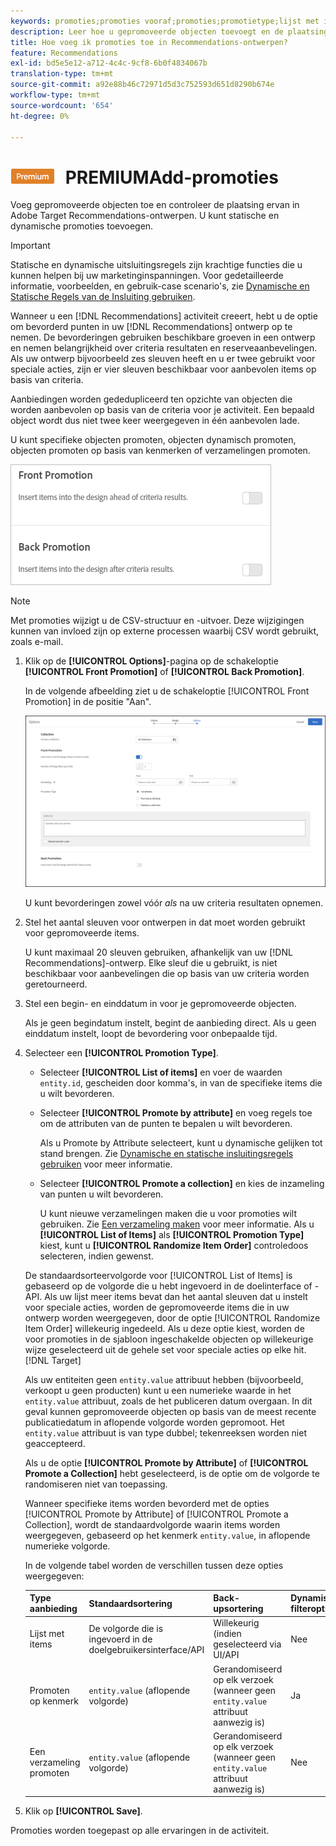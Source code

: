 ```yaml
---
keywords: promoties;promoties vooraf;promoties;promotietype;lijst met items;promoten op kenmerk;een verzameling promoten
description: Leer hoe u gepromoveerde objecten toevoegt en de plaatsing ervan in uw Adobe [!DNL Target] Recommendations-ontwerpen regelt. U kunt statische en dynamische promoties toevoegen.
title: Hoe voeg ik promoties toe in Recommendations-ontwerpen?
feature: Recommendations
exl-id: bd5e5e12-a712-4c4c-9cf8-6b0f4834067b
translation-type: tm+mt
source-git-commit: a92e88b46c72971d5d3c752593d651d8290b674e
workflow-type: tm+mt
source-wordcount: '654'
ht-degree: 0%

---
```


# ![](/help/assets/premium.png) PREMIUMAdd-promoties

Voeg gepromoveerde objecten toe en controleer de plaatsing ervan in Adobe Target Recommendations-ontwerpen. U kunt statische en dynamische promoties toevoegen.

>[!IMPORTANT]
>
>Statische en dynamische uitsluitingsregels zijn krachtige functies die u kunnen helpen bij uw marketinginspanningen. Voor gedetailleerde informatie, voorbeelden, en gebruik-case scenario&#39;s, zie [Dynamische en Statische Regels van de Insluiting gebruiken](/help/c-recommendations/c-algorithms/use-dynamic-and-static-inclusion-rules.md#concept_4CB5C0FA705D4E449BD0B37B3D987F9F).

Wanneer u een [!DNL Recommendations] activiteit creeert, hebt u de optie om bevorderd punten in uw [!DNL Recommendations] ontwerp op te nemen. De bevorderingen gebruiken beschikbare groeven in een ontwerp en nemen belangrijkheid over criteria resultaten en reserveaanbevelingen. Als uw ontwerp bijvoorbeeld zes sleuven heeft en u er twee gebruikt voor speciale acties, zijn er vier sleuven beschikbaar voor aanbevolen items op basis van criteria.

Aanbiedingen worden gededupliceerd ten opzichte van objecten die worden aanbevolen op basis van de criteria voor je activiteit. Een bepaald object wordt dus niet twee keer weergegeven in één aanbevolen lade.

U kunt specifieke objecten promoten, objecten dynamisch promoten, objecten promoten op basis van kenmerken of verzamelingen promoten.

![](assets/add_promotion_toggles.png)

>[!NOTE]
>
>Met promoties wijzigt u de CSV-structuur en -uitvoer. Deze wijzigingen kunnen van invloed zijn op externe processen waarbij CSV wordt gebruikt, zoals e-mail.

1. Klik op de **[!UICONTROL Options]**-pagina op de schakeloptie **[!UICONTROL Front Promotion]** of **[!UICONTROL Back Promotion]**.

   In de volgende afbeelding ziet u de schakeloptie [!UICONTROL Front Promotion] in de positie &quot;Aan&quot;.

   ![Voorste-promotieopties toevoegen](/help/c-recommendations/t-create-recs-activity/assets/add_promotion_front.png)

   U kunt bevorderingen zowel vóór *als* na uw criteria resultaten opnemen.
1. Stel het aantal sleuven voor ontwerpen in dat moet worden gebruikt voor gepromoveerde items.

   U kunt maximaal 20 sleuven gebruiken, afhankelijk van uw [!DNL Recommendations]-ontwerp. Elke sleuf die u gebruikt, is niet beschikbaar voor aanbevelingen die op basis van uw criteria worden geretourneerd.

1. Stel een begin- en einddatum in voor je gepromoveerde objecten.

   Als je geen begindatum instelt, begint de aanbieding direct. Als u geen einddatum instelt, loopt de bevordering voor onbepaalde tijd.

1. Selecteer een **[!UICONTROL Promotion Type]**.

   * Selecteer **[!UICONTROL List of items]** en voer de waarden `entity.id`, gescheiden door komma&#39;s, in van de specifieke items die u wilt bevorderen.

   * Selecteer **[!UICONTROL Promote by attribute]** en voeg regels toe om de attributen van de punten te bepalen u wilt bevorderen.

      Als u Promote by Attribute selecteert, kunt u dynamische gelijken tot stand brengen. Zie [Dynamische en statische insluitingsregels gebruiken](/help/c-recommendations/c-algorithms/use-dynamic-and-static-inclusion-rules.md#concept_4CB5C0FA705D4E449BD0B37B3D987F9F) voor meer informatie.

   * Selecteer **[!UICONTROL Promote a collection]** en kies de inzameling van punten u wilt bevorderen.

      U kunt nieuwe verzamelingen maken die u voor promoties wilt gebruiken. Zie [Een verzameling maken](/help/c-recommendations/c-products/collections.md#task_1256DFF6842141FCAADD9E1428EF7F08) voor meer informatie.
   Als u **[!UICONTROL List of Items]** als **[!UICONTROL Promotion Type]** kiest, kunt u **[!UICONTROL Randomize Item Order]** controledoos selecteren, indien gewenst.

   De standaardsorteervolgorde voor [!UICONTROL List of Items] is gebaseerd op de volgorde die u hebt ingevoerd in de doelinterface of -API. Als uw lijst meer items bevat dan het aantal sleuven dat u instelt voor speciale acties, worden de gepromoveerde items die in uw ontwerp worden weergegeven, door de optie [!UICONTROL Randomize Item Order] willekeurig ingedeeld. Als u deze optie kiest, worden de voor promoties in de sjabloon ingeschakelde objecten op willekeurige wijze geselecteerd uit de gehele set voor speciale acties op elke hit.[!DNL Target]

   Als uw entiteiten geen `entity.value` attribuut hebben (bijvoorbeeld, verkoopt u geen producten) kunt u een numerieke waarde in het `entity.value` attribuut, zoals de het publiceren datum overgaan. In dit geval kunnen gepromoveerde objecten op basis van de meest recente publicatiedatum in aflopende volgorde worden gepromoot. Het `entity.value` attribuut is van type dubbel; tekenreeksen worden niet geaccepteerd.

   Als u de optie **[!UICONTROL Promote by Attribute]** of **[!UICONTROL Promote a Collection]** hebt geselecteerd, is de optie om de volgorde te randomiseren niet van toepassing.

   Wanneer specifieke items worden bevorderd met de opties [!UICONTROL Promote by Attribute] of [!UICONTROL Promote a Collection], wordt de standaardvolgorde waarin items worden weergegeven, gebaseerd op het kenmerk `entity.value`, in aflopende numerieke volgorde.

   In de volgende tabel worden de verschillen tussen deze opties weergegeven:

   | Type aanbieding | Standaardsortering | Back-upsortering | Dynamische filteroptie |
   | --- | --- | --- | --- |
   | Lijst met items | De volgorde die is ingevoerd in de doelgebruikersinterface/API | Willekeurig (indien geselecteerd via UI/API | Nee |
   | Promoten op kenmerk | `entity.value` (aflopende volgorde) | Gerandomiseerd op elk verzoek (wanneer geen `entity.value` attribuut aanwezig is) | Ja |
   | Een verzameling promoten | `entity.value` (aflopende volgorde) | Gerandomiseerd op elk verzoek (wanneer geen `entity.value` attribuut aanwezig is) | Nee |

1. Klik op **[!UICONTROL Save]**.

Promoties worden toegepast op alle ervaringen in de activiteit.
